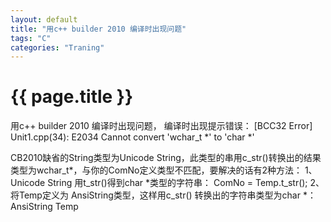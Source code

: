 ```yaml
---
layout: default
title: "用c++ builder 2010 编译时出现问题" 
tags: "C"
categories: "Traning"
---
```


# {{ page.title }}

用c++ builder 2010 编译时出现问题， 
编译时出现提示错误：
    [BCC32 Error] Unit1.cpp(34): E2034 Cannot convert 'wchar_t *' to 'char *'

CB2010缺省的String类型为Unicode String，此类型的串用c_str()转换出的结果类型为wchar_t*，与你的ComNo定义类型不匹配，要解决的话有2种方法：
1、Unicode String 用t_str()得到char *类型的字符串：
    ComNo = Temp.t_str();
2、将Temp定义为 AnsiString类型，这样用c_str() 转换出的字符串类型为char *：
    AnsiString Temp
